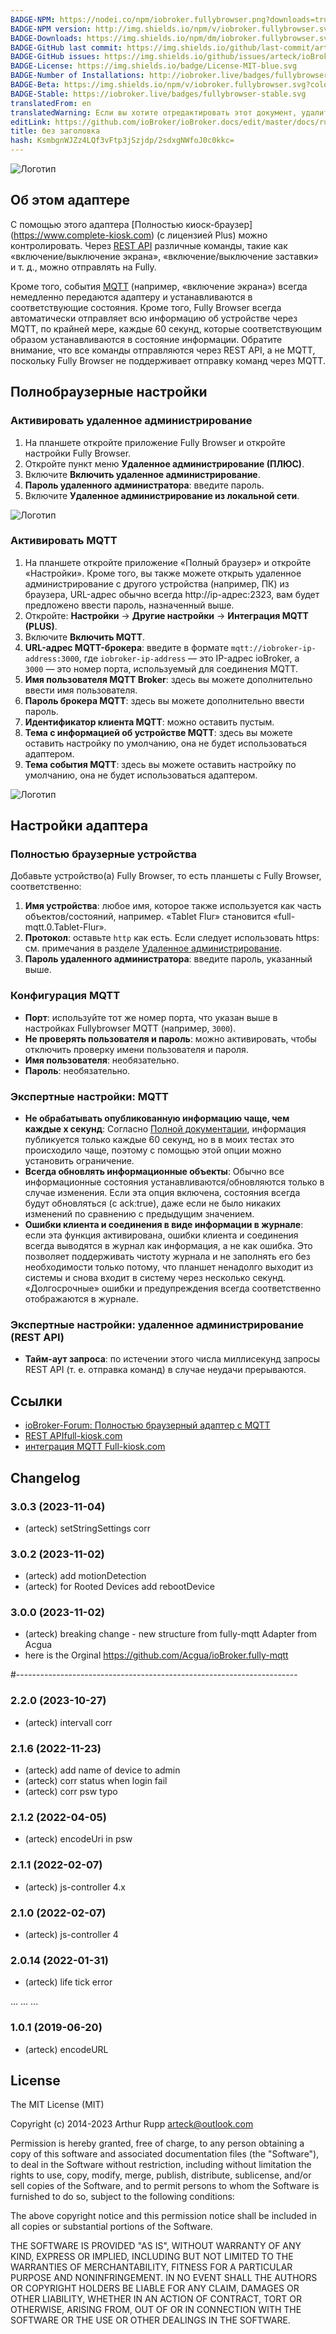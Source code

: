 ```yaml
---
BADGE-NPM: https://nodei.co/npm/iobroker.fullybrowser.png?downloads=true
BADGE-NPM version: http://img.shields.io/npm/v/iobroker.fullybrowser.svg
BADGE-Downloads: https://img.shields.io/npm/dm/iobroker.fullybrowser.svg
BADGE-GitHub last commit: https://img.shields.io/github/last-commit/arteck/ioBroker.fullybrowser
BADGE-GitHub issues: https://img.shields.io/github/issues/arteck/ioBroker.fullybrowser
BADGE-License: https://img.shields.io/badge/License-MIT-blue.svg
BADGE-Number of Installations: http://iobroker.live/badges/fullybrowser-installed.svg
BADGE-Beta: https://img.shields.io/npm/v/iobroker.fullybrowser.svg?color=red&label=beta
BADGE-Stable: https://iobroker.live/badges/fullybrowser-stable.svg
translatedFrom: en
translatedWarning: Если вы хотите отредактировать этот документ, удалите поле «translatedFrom», в противном случае этот документ будет снова автоматически переведен
editLink: https://github.com/ioBroker/ioBroker.docs/edit/master/docs/ru/adapterref/iobroker.fullybrowser/README.md
title: без заголовка
hash: KsmbgnWJZz4LQf3vFtp3jSzjdp/2sdxgNWfoJ0c0kkc=
---
```

![Логотип](../../../en/admin/fully-mqtt_500.png)

## Об этом адаптере
С помощью этого адаптера [Полностью киоск-браузер] (https://www.complete-kiosk.com) (с лицензией Plus) можно контролировать. Через [REST API](https://www.fully-kiosk.com/en/#rest) различные команды, такие как «включение/выключение экрана», «включение/выключение заставки» и т. д., можно отправлять на Fully.

Кроме того, события [MQTT](https://www.fully-kiosk.com/en/#mqtt) (например, «включение экрана») всегда немедленно передаются адаптеру и устанавливаются в соответствующие состояния. Кроме того, Fully Browser всегда автоматически отправляет всю информацию об устройстве через MQTT, по крайней мере, каждые 60 секунд, которые соответствующим образом устанавливаются в состояние информации. Обратите внимание, что все команды отправляются через REST API, а не MQTT, поскольку Fully Browser не поддерживает отправку команд через MQTT.

## Полнобраузерные настройки
### Активировать удаленное администрирование
1. На планшете откройте приложение Fully Browser и откройте настройки Fully Browser.
1. Откройте пункт меню **Удаленное администрирование (ПЛЮС)**.
1. Включите **Включить удаленное администрирование**.
1. **Пароль удаленного администратора**: введите пароль.
1. Включите **Удаленное администрирование из локальной сети**.

![Логотип](../../../en/adapterref/_img/fully-browser-settings-remote-admin.png)

### Активировать MQTT
1. На планшете откройте приложение «Полный браузер» и откройте «Настройки». Кроме того, вы также можете открыть удаленное администрирование с другого устройства (например, ПК) из браузера, URL-адрес обычно всегда http://ip-адрес:2323, вам будет предложено ввести пароль, назначенный выше.
2. Откройте: **Настройки** -> **Другие настройки** -> **Интеграция MQTT (PLUS)**.
3. Включите **Включить MQTT**.
4. **URL-адрес MQTT-брокера**: введите в формате `mqtt://iobroker-ip-address:3000`, где `iobroker-ip-address` — это IP-адрес ioBroker, а `3000` — это номер порта, используемый для соединения MQTT.
5. **Имя пользователя MQTT Broker**: здесь вы можете дополнительно ввести имя пользователя.
6. **Пароль брокера MQTT**: здесь вы можете дополнительно ввести пароль.
7. **Идентификатор клиента MQTT**: можно оставить пустым.
8. **Тема с информацией об устройстве MQTT**: здесь вы можете оставить настройку по умолчанию, она не будет использоваться адаптером.
8. **Тема события MQTT**: здесь вы можете оставить настройку по умолчанию, она не будет использоваться адаптером.

![Логотип](../../../en/adapterref/_img/fully-browser-settings-mqtt.png)

## Настройки адаптера
### Полностью браузерные устройства
Добавьте устройство(а) Fully Browser, то есть планшеты с Fully Browser, соответственно:

1. **Имя устройства**: любое имя, которое также используется как часть объектов/состояний, например. «Tablet Flur» становится «full-mqtt.0.Tablet-Flur».
1. **Протокол**: оставьте `http` как есть. Если следует использовать https: см. примечания в разделе [Удаленное администрирование](https://www.full-kiosk.com/en/#remoteadmin).
1. **Пароль удаленного администратора**: введите пароль, указанный выше.

### Конфигурация MQTT
 * **Порт**: используйте тот же номер порта, что указан выше в настройках Fullybrowser MQTT (например, `3000`).
 * **Не проверять пользователя и пароль**: можно активировать, чтобы отключить проверку имени пользователя и пароля.
 * **Имя пользователя**: необязательно.
 * **Пароль**: необязательно.

### Экспертные настройки: MQTT
 * **Не обрабатывать опубликованную информацию чаще, чем каждые x секунд**: Согласно [Полной документации](https://www.fully-kiosk.com/en/#mqtt), информация публикуется только каждые 60 секунд, но в в моих тестах это происходило чаще, поэтому с помощью этой опции можно установить ограничение.
 * **Всегда обновлять информационные объекты**: Обычно все информационные состояния устанавливаются/обновляются только в случае изменения. Если эта опция включена, состояния всегда будут обновляться (с ack:true), даже если не было никаких изменений по сравнению с предыдущим значением.
 * **Ошибки клиента и соединения в виде информации в журнале**: если эта функция активирована, ошибки клиента и соединения всегда выводятся в журнал как информация, а не как ошибка. Это позволяет поддерживать чистоту журнала и не заполнять его без необходимости только потому, что планшет ненадолго выходит из системы и снова входит в систему через несколько секунд. «Долгосрочные» ошибки и предупреждения всегда соответственно отображаются в журнале.

### Экспертные настройки: удаленное администрирование (REST API)
 * **Тайм-аут запроса**: по истечении этого числа миллисекунд запросы REST API (т. е. отправка команд) в случае неудачи прерываются.

 ## Ссылки
* [ioBroker-Forum: Полностью браузерный адаптер с MQTT](https://forum.iobroker.net/topic/69729/)
* [REST APIfull-kiosk.com](https://www.complete-kiosk.com/en/#rest)
* [интеграция MQTT Full-kiosk.com](https://www.complete-kiosk.com/en/#mqtt)

## Changelog
### 3.0.3 (2023-11-04)
 * (arteck) setStringSettings corr

### 3.0.2 (2023-11-02)
* (arteck) add motionDetection
* (arteck) for Rooted Devices add rebootDevice

### 3.0.0 (2023-11-02)
* (arteck) breaking change - new structure from fully-mqtt Adapter from Acgua
* here is the Orginal https://github.com/Acgua/ioBroker.fully-mqtt

#----------------------------------------------------------------------

### 2.2.0 (2023-10-27)
* (arteck) intervall corr

### 2.1.6 (2022-11-23)
* (arteck) add name of device to admin
* (arteck) corr status when login fail
* (arteck) corr psw typo

### 2.1.2 (2022-04-05)
* (arteck) encodeUri in psw

### 2.1.1 (2022-02-07)
* (arteck) js-controller 4.x

### 2.1.0 (2022-02-07)
* (arteck) js-controller 4

### 2.0.14 (2022-01-31)
* (arteck) life tick error


...
...
...

### 1.0.1 (2019-06-20)
* (arteck) encodeURL

## License
The MIT License (MIT)

Copyright (c) 2014-2023 Arthur Rupp arteck@outlook.com

Permission is hereby granted, free of charge, to any person obtaining a copy
of this software and associated documentation files (the "Software"), to deal
in the Software without restriction, including without limitation the rights
to use, copy, modify, merge, publish, distribute, sublicense, and/or sell
copies of the Software, and to permit persons to whom the Software is
furnished to do so, subject to the following conditions:

The above copyright notice and this permission notice shall be included in
all copies or substantial portions of the Software.

THE SOFTWARE IS PROVIDED "AS IS", WITHOUT WARRANTY OF ANY KIND, EXPRESS OR
IMPLIED, INCLUDING BUT NOT LIMITED TO THE WARRANTIES OF MERCHANTABILITY,
FITNESS FOR A PARTICULAR PURPOSE AND NONINFRINGEMENT. IN NO EVENT SHALL THE
AUTHORS OR COPYRIGHT HOLDERS BE LIABLE FOR ANY CLAIM, DAMAGES OR OTHER
LIABILITY, WHETHER IN AN ACTION OF CONTRACT, TORT OR OTHERWISE, ARISING FROM,
OUT OF OR IN CONNECTION WITH THE SOFTWARE OR THE USE OR OTHER DEALINGS IN
THE SOFTWARE.
